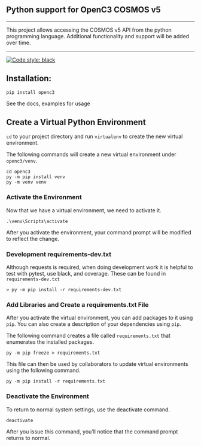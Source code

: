 ## Python support for OpenC3 COSMOS v5

---

This project allows accessing the COSMOS v5 API from the python programming language.
Additional functionality and support will be added over time.

---

[![Code style: black](https://img.shields.io/badge/code%20style-black-000000.svg)](https://github.com/psf/black)

## Installation:

```
pip install openc3
```

See the docs, examples for usage

## Create a Virtual Python Environment

`cd` to your project directory and run `virtualenv` to create the new virtual environment.

The following commands will create a new virtual environment under `openc3/venv`.

```
cd openc3
py -m pip install venv
py -m venv venv
```

### Activate the Environment

Now that we have a virtual environment, we need to activate it.

```
.\venv\Scripts\activate
```

After you activate the environment, your command prompt will be modified to reflect the change.

### Development requirements-dev.txt

Although requests is required, when doing development work it is helpful to test with pytest, use black, and coverage. These can be found in `requirements-dev.txt`

```
> py -m pip install -r requirements-dev.txt
```

### Add Libraries and Create a requirements.txt File

After you activate the virtual environment, you can add packages to it using `pip`. You can also create a description of your dependencies using `pip`.

The following command creates a file called `requirements.txt` that enumerates the installed packages.

```
py -m pip freeze > requirements.txt
```

This file can then be used by collaborators to update virtual environments using the following command.

```
py -m pip install -r requirements.txt
```

### Deactivate the Environment

To return to normal system settings, use the deactivate command.

```
deactivate
```

After you issue this command, you’ll notice that the command prompt returns to normal.
